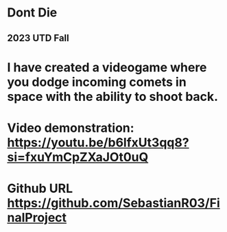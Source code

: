# Dont Die
## 2023 UTD Fall

# I have created a videogame where you dodge incoming comets in space with the ability to shoot back.

# Video demonstration: https://youtu.be/b6lfxUt3qq8?si=fxuYmCpZXaJOt0uQ

# Github URL https://github.com/SebastianR03/FinalProject
